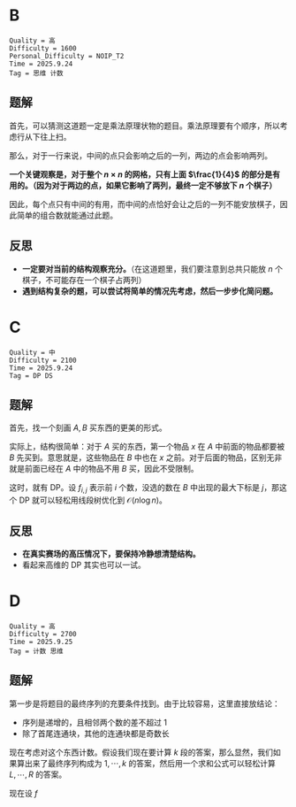 # B

```
Quality = 高
Difficulty = 1600
Personal_Difficulty = NOIP_T2
Time = 2025.9.24
Tag = 思维 计数
```

## 题解

首先，可以猜测这道题一定是乘法原理状物的题目。乘法原理要有个顺序，所以考虑行从下往上扫。

那么，对于一行来说，中间的点只会影响之后的一列，两边的点会影响两列。

**一个关键观察是，对于整个 $n \times n$ 的网格，只有上面 $\frac{1}{4}$ 的部分是有用的。（因为对于两边的点，如果它影响了两列，最终一定不够放下 $n$ 个棋子）**

因此，每个点只有中间的有用，而中间的点恰好会让之后的一列不能安放棋子，因此简单的组合数就能通过此题。

## 反思

* **一定要对当前的结构观察充分。**（在这道题里，我们要注意到总共只能放 $n$ 个棋子，不可能存在一个棋子占两列）
* **遇到结构复杂的题，可以尝试将简单的情况先考虑，然后一步步化简问题。**

# C

```
Quality = 中
Difficulty = 2100
Time = 2025.9.24
Tag = DP DS
```

## 题解

首先，找一个刻画 $A, B$ 买东西的更美的形式。

实际上，结构很简单：对于 $A$ 买的东西，第一个物品 $x$ 在 $A$ 中前面的物品都要被 $B$ 先买到。意思就是，这些物品在 $B$ 中也在 $x$ 之前。对于后面的物品，区别无非就是前面已经在 $A$ 中的物品不用 $B$ 买，因此不受限制。

这时，就有 DP。设 $f_{i, j}$ 表示前 $i$ 个数，没选的数在 $B$ 中出现的最大下标是 $j$，那这个 DP 就可以轻松用线段树优化到 $\mathcal{O}(n\log n)$。

## 反思

* **在真实赛场的高压情况下，要保持冷静想清楚结构。**
* 看起来高维的 DP 其实也可以一试。

# D

```
Quality = 高
Difficulty = 2700
Time = 2025.9.25
Tag = 计数 思维
```

## 题解

第一步是将题目的最终序列的充要条件找到。由于比较容易，这里直接放结论：

* 序列是递增的，且相邻两个数的差不超过 $1$
* 除了首尾连通块，其他的连通块都是奇数长

现在考虑对这个东西计数。假设我们现在要计算 $k$ 段的答案，那么显然，我们如果算出来了最终序列构成为 $1, \cdots, k$ 的答案，然后用一个求和公式可以轻松计算 $L, \cdots, R$ 的答案。

现在设 $f_{}$
